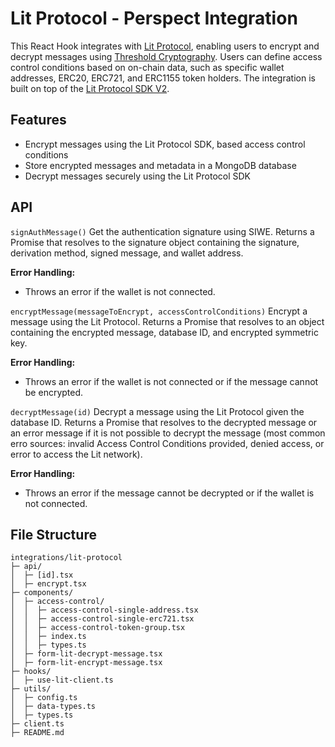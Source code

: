 # Lit Protocol - Perspect Integration

This React Hook integrates with [Lit Protocol](https://litprotocol.com/), enabling users to encrypt and decrypt messages using [Threshold Cryptography](https://en.wikipedia.org/wiki/Threshold_cryptosystem). Users can define access control conditions based on on-chain data, such as specific wallet addresses, ERC20, ERC721, and ERC1155 token holders. The integration is built on top of the [Lit Protocol SDK V2](https://developer.litprotocol.com/SDK/intro).

## Features

- Encrypt messages using the Lit Protocol SDK, based access control conditions
- Store encrypted messages and metadata in a MongoDB database
- Decrypt messages securely using the Lit Protocol SDK

## API

`signAuthMessage()`
Get the authentication signature using SIWE. Returns a Promise that resolves to the signature object containing the signature, derivation method, signed message, and wallet address.

**Error Handling:**

- Throws an error if the wallet is not connected.

`encryptMessage(messageToEncrypt, accessControlConditions)`
Encrypt a message using the Lit Protocol. Returns a Promise that resolves to an object containing the encrypted message, database ID, and encrypted symmetric key.

**Error Handling:**

- Throws an error if the wallet is not connected or if the message cannot be encrypted.

`decryptMessage(id)`
Decrypt a message using the Lit Protocol given the database ID. Returns a Promise that resolves to the decrypted message or an error message if it is not possible to decrypt the message (most common erro sources: invalid Access Control Conditions provided, denied access, or error to access the Lit network).

**Error Handling:**

- Throws an error if the message cannot be decrypted or if the wallet is not connected.

## File Structure

```
integrations/lit-protocol
├─ api/
│  ├─ [id].tsx
│  ├─ encrypt.tsx
├─ components/
│  ├─ access-control/
│  │  ├─ access-control-single-address.tsx
│  │  ├─ access-control-single-erc721.tsx
│  │  ├─ access-control-token-group.tsx
│  │  ├─ index.ts
│  │  ├─ types.ts
│  ├─ form-lit-decrypt-message.tsx
│  ├─ form-lit-encrypt-message.tsx
├─ hooks/
│  ├─ use-lit-client.ts
├─ utils/
│  ├─ config.ts
│  ├─ data-types.ts
│  ├─ types.ts
├─ client.ts
├─ README.md
```
